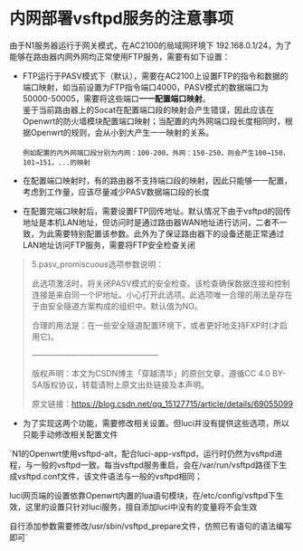 # 内网部署vsftpd服务的注意事项
由于N1服务器运行于网关模式，在AC2100的局域网环境下 192.168.0.1/24，为了能够在路由器内网外网均正常使用FTP服务，需要有如下设置：
 - FTP运行于PASV模式下（默认），需要在AC2100上设置FTP的指令和数据的端口映射，如当前设置为FTP指令端口4000，PASV模式的数据端口为50000-50005，需要将这些端口**一一配置端口映射**。<br>鉴于当前路由器上的Socat在配置端口段的映射会产生错误，因此应该在Openwrt的防火墙模块配置端口映射；当配置的内外网端口段长度相同时，根据Openwrt的规则，会从小到大产生一一映射的关系。<br><br>
  `例如配置的内外网端口段分别为内网：100-200，外网：150-250，则会产生100→150，101→151，...的映射`
  
 - 在配置端口映射时，有的路由器不支持端口段的映射，因此只能够一一配置，考虑到工作量，应该尽量减少PASV数据端口段的长度
 - 在配置完端口映射后，需要设置FTP回传地址。默认情况下由于vsftpd的回传地址是本机LAN地址，但访问时是通过路由器WAN地址进行访问，二者不一致，为此需要特别配置该参数。此外为了保证路由器下的设备还能正常通过LAN地址访问FTP服务，需要将FTP安全检查关闭<br>
> 5.pasv_promiscuous选项参数说明：
> 
> 此选项激活时，将关闭PASV模式的安全检查。该检查确保数据连接和控制连接是来自同一个IP地址。小心打开此选项。此选项唯一合理的用法是存在于由安全隧道方案构成的组织中。默认值为NO。
> 
> 合理的用法是：在一些安全隧道配置环境下，或者更好地支持FXP时(才启用它)。
> 
> ————————————————
> 
> 版权声明：本文为CSDN博主「穿越清华」的原创文章，遵循CC 4.0 BY-SA版权协议，转载请附上原文出处链接及本声明。
> 
> 原文链接：https://blog.csdn.net/qq_15127715/article/details/69055099
 - 为了实现这两个功能，需要修改相关设置。但luci并没有提供这些选项，所以只能手动修改相关配置文件

`N1的Openwrt使用vsftpd-alt，配合luci-app-vsftpd，运行时仍然为vsftpd进程，与一般的vsftpd一致。每当vsftpd服务重启，会在/var/run/vsftpd路径下生成vsftpd.conf文件，该文件语法与一般的vsftpd相同；

luci网页端的设置依靠Openwrt内置的lua语句模块，在/etc/config/vsftpd下生效，这里的设置只针对luci服务，擅自添加luci中没有的变量将不会生效

自行添加参数需要修改/usr/sbin/vsftpd_prepare文件，仿照已有语句的语法编写即可`

